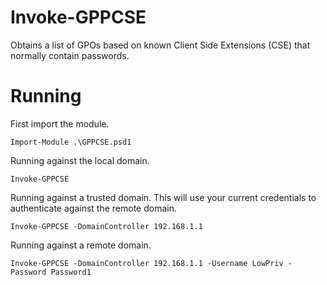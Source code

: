 # Invoke-GPPCSE
Obtains a list of GPOs based on known Client Side Extensions (CSE) that normally contain passwords.

# Running
First import the module.

```
Import-Module .\GPPCSE.psd1
```

Running against the local domain.

```
Invoke-GPPCSE
```

Running against a trusted domain. This will use your current credentials to authenticate against the remote domain.

```
Invoke-GPPCSE -DomainController 192.168.1.1
```

Running against a remote domain.

```
Invoke-GPPCSE -DomainController 192.168.1.1 -Username LowPriv -Password Password1
```

